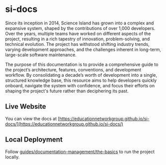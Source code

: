 # si-docs

Since its inception in 2014, Science Island has grown into a complex and expansive system, shaped by the contributions of over 1,000 developers. Over the years, multiple teams have worked on different aspects of the project, resulting in a rich tapestry of innovation, problem-solving, and technical evolution. The project has withstood shifting industry trends, varying development approaches, and the challenges inherent in long-term, large-scale software maintenance.

The purpose of this documentation is to provide a comprehensive guide to the project’s architecture, features, conventions, and development workflow. By consolidating a decade’s worth of development into a single, structured knowledge base, this resource aims to help developers quickly onboard, navigate the system with confidence, and focus their efforts on shaping the project's future rather than deciphering its past.

## Live Website

You can view the docs at [https://educationnetworkgroup.github.io/si-docs/](https://educationnetworkgroup.github.io/si-docs/)

## Local Deployment

Follow [guides/documentation-management/the-basics](https://educationnetworkgroup.github.io/si-docs/project-management/documentation-management/the-basics) to run the project locally.
